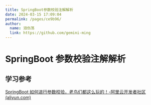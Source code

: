 ```yaml
---
title: SpringBoot参数校验注解解析
date: 2024-03-15 17:09:04
permalink: /pages/ce9b96/
author: 
  name: 泪伤荡
  link: https://github.com/gemini-ming
---
```

# SpringBoot 参数校验注解解析







## 学习参考

[SpringBoot 如何进行参数校验，老鸟们都这么玩的！-阿里云开发者社区 (aliyun.com)](https://developer.aliyun.com/article/786719)